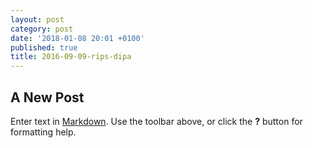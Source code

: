 ```yaml
---
layout: post
category: post
date: '2018-01-08 20:01 +0100'
published: true
title: 2016-09-09-rips-dipa
---
```

## A New Post

Enter text in [Markdown](http://daringfireball.net/projects/markdown/). Use the toolbar above, or click the **?** button for formatting help.
